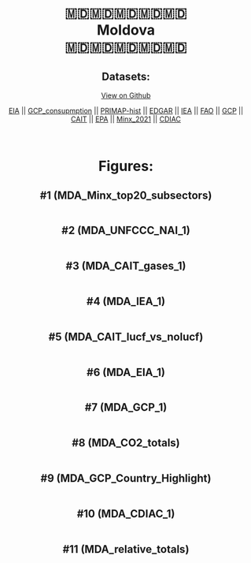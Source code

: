 
<center>
<h1 align="center">
🇲🇩🇲🇩🇲🇩🇲🇩🇲🇩
<br>
Moldova
<br>
🇲🇩🇲🇩🇲🇩🇲🇩🇲🇩
</h1>
<h2>Datasets:</h2>
<p><a href="https://github.com/dquintani/GreenhouseData/tree/master/country_data/MDA_Moldova/data">View on Github</a>
<br></p><p><a href="data/MDA_EIA.csv">EIA</a> || <a href="data/MDA_GCP_consupmption.csv">GCP_consupmption</a> || <a href="data/MDA_PRIMAP-hist.csv">PRIMAP-hist</a> || <a href="data/MDA_EDGAR.csv">EDGAR</a> || <a href="data/MDA_IEA.csv">IEA</a> || <a href="data/MDA_FAO.csv">FAO</a> || <a href="data/MDA_GCP.csv">GCP</a> || <a href="data/MDA_CAIT.csv">CAIT</a> || <a href="data/MDA_EPA.csv">EPA</a> || <a href="data/MDA_Minx_2021.csv">Minx_2021</a> || <a href="data/MDA_CDIAC.csv">CDIAC</a></p><p><br></p>
<h1>Figures:</h1><h2>#1 (MDA_Minx_top20_subsectors)</h2>
<p><img alt="" src="figures/MDA_Minx_top20_subsectors.png" /></p><h2>#2 (MDA_UNFCCC_NAI_1)</h2>
<p><img alt="" src="figures/MDA_UNFCCC_NAI_1.png" /></p><h2>#3 (MDA_CAIT_gases_1)</h2>
<p><img alt="" src="figures/MDA_CAIT_gases_1.png" /></p><h2>#4 (MDA_IEA_1)</h2>
<p><img alt="" src="figures/MDA_IEA_1.png" /></p><h2>#5 (MDA_CAIT_lucf_vs_nolucf)</h2>
<p><img alt="" src="figures/MDA_CAIT_lucf_vs_nolucf.png" /></p><h2>#6 (MDA_EIA_1)</h2>
<p><img alt="" src="figures/MDA_EIA_1.png" /></p><h2>#7 (MDA_GCP_1)</h2>
<p><img alt="" src="figures/MDA_GCP_1.png" /></p><h2>#8 (MDA_CO2_totals)</h2>
<p><img alt="" src="figures/MDA_CO2_totals.png" /></p><h2>#9 (MDA_GCP_Country_Highlight)</h2>
<p><img alt="" src="figures/MDA_GCP_Country_Highlight.png" /></p><h2>#10 (MDA_CDIAC_1)</h2>
<p><img alt="" src="figures/MDA_CDIAC_1.png" /></p><h2>#11 (MDA_relative_totals)</h2>
<p><img alt="" src="figures/MDA_relative_totals.png" /></p>